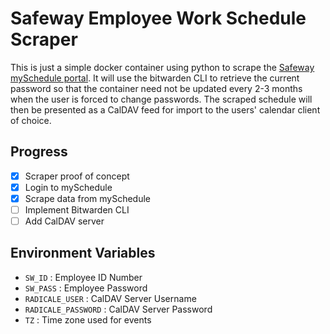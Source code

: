 Safeway Employee Work Schedule Scraper
======================================

This is just a simple docker container using python to scrape the [Safeway 
mySchedule portal](myschedule.safeway.com/ESS/AuthN/SwyLogin.aspx?ReturnURL=%2fESS).
It will use the bitwarden CLI to retrieve the current password so that the container
need not be updated every 2-3 months when the user is forced to change passwords.
The scraped schedule will then be presented as a CalDAV feed for import to the
users' calendar client of choice.

Progress
--------

- [x] Scraper proof of concept
- [x] Login to mySchedule
- [x] Scrape data from mySchedule
- [ ] Implement Bitwarden CLI
- [ ] Add CalDAV server 

Environment Variables
---------------------

- `SW_ID` : Employee ID Number
- `SW_PASS` : Employee Password
- `RADICALE_USER` : CalDAV Server Username
- `RADICALE_PASSWORD` : CalDAV Server Password
- `TZ` : Time zone used for events
